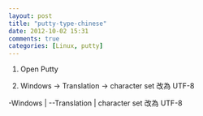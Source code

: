 ```yaml
---
layout: post
title: "putty-type-chinese"
date: 2012-10-02 15:31
comments: true
categories: [Linux, putty]
---
```


1. Open Putty

2. Windows -> Translation -> character set 改為 UTF-8

-Windows
|
--Translation
|
  character set 改為 UTF-8

